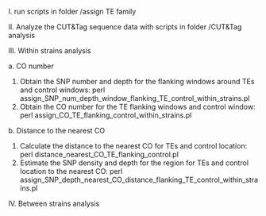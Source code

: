 I. run scripts in folder /assign TE family

II. Analyze the CUT&Tag sequence data with scripts in folder /CUT&Tag analysis

III. Within strains analysis

a. CO number

1. Obtain the SNP number and depth for the flanking windows around TEs and control windows: perl assign_SNP_num_depth_window_flanking_TE_control_within_strains.pl
2. Obtain the CO number for the TE flanking windows and control window: perl assign_CO_TE_flanking_control_within_strains.pl


b. Distance to the nearest CO

1. Calculate the distance to the nearest CO for TEs and control location: perl distance_nearest_CO_TE_flanking_control.pl
2. Estimate the SNP density and depth for the region for TEs and control location to the nearest CO: perl assign_SNP_depth_nearest_CO_distance_flanking_TE_control_within_strains.pl



IV. Between strains analysis

